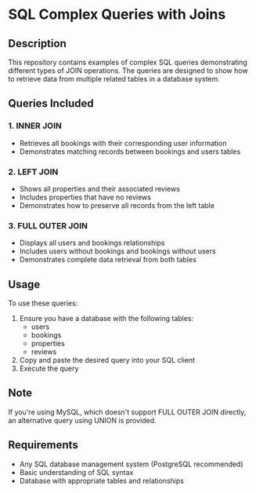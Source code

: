 
# SQL Complex Queries with Joins

## Description

This repository contains examples of complex SQL queries demonstrating different types of JOIN operations. The queries are designed to show how to retrieve data from multiple related tables in a database system.

## Queries Included

### 1. INNER JOIN

-   Retrieves all bookings with their corresponding user information
-   Demonstrates matching records between bookings and users tables

### 2. LEFT JOIN

-   Shows all properties and their associated reviews
-   Includes properties that have no reviews
-   Demonstrates how to preserve all records from the left table

### 3. FULL OUTER JOIN

-   Displays all users and bookings relationships
-   Includes users without bookings and bookings without users
-   Demonstrates complete data retrieval from both tables

## Usage

To use these queries:

1.  Ensure you have a database with the following tables:
    -   users
    -   bookings
    -   properties
    -   reviews
2.  Copy and paste the desired query into your SQL client
3.  Execute the query

## Note

If you're using MySQL, which doesn't support FULL OUTER JOIN directly, an alternative query using UNION is provided.

## Requirements

-   Any SQL database management system (PostgreSQL recommended)
-   Basic understanding of SQL syntax
-   Database with appropriate tables and relationships
